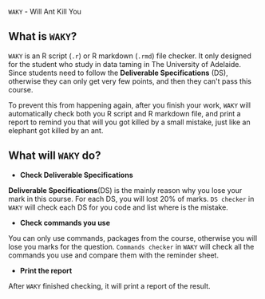`WAKY` - Will Ant Kill You

What is `WAKY`?
---------
`WAKY` is an R script (`.r`) or R markdown (`.rmd`) file checker. It only designed for the student who study in data taming in The University of Adelaide. Since students need to follow the **Deliverable Specifications** (DS), otherwise they can only get very few points, and then they can't pass this course. 

To prevent this from happening again, after you finish your work, `WAKY` will automatically check both you R script and R markdown file, and print a report to remind you that will you got killed by a small mistake, just like an elephant got killed by an ant.

What will `WAKY` do?
-----------
- **Check Deliverable Specifications**

**Deliverable Specifications**(DS) is the mainly reason why you lose your mark in this course. For each DS, you will lost 20% of marks. `DS checker` in `WAKY` will check each DS for you code and list where is the mistake.

- **Check commands you use**

You can only use commands, packages from the course, otherwise you will lose you marks for the question. `Commands checker` in `WAKY` will check all the commands you use and compare them with the reminder sheet. 

- **Print the report**

After `WAKY` finished checking, it will print a report of the result. 